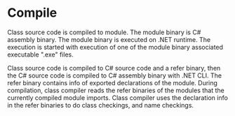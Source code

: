 # Compile

Class source code is compiled to module.
The module binary is C# assembly binary.
The module binary is executed on .NET runtime.
The execution is started with execution of one of the module binary associated executable ".exe" files.

Class source code is compiled to C# source code and a refer binary, then the C# source code is compiled to C# assembly binary with .NET CLI.
The refer binary contains info of exported declarations of the module.
During compilation, class compiler reads the refer binaries of the modules that the currently compiled module imports.
Class compiler uses the declaration info in the refer binaries to do class checkings, and name checkings.